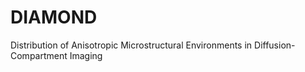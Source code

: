 # DIAMOND
Distribution of Anisotropic Microstructural Environments in Diffusion-Compartment Imaging 
